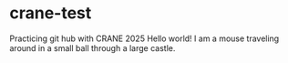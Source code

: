 # crane-test
Practicing git hub with CRANE 2025
Hello world! I am a mouse traveling around in a small ball through a large castle.
